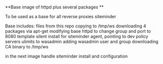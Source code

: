 **Base image of httpd plus several packages **

To be used as a base for all reverse proxies siteminder

Base includes:
	files from this repo copying to /tmp/ws
	downloading 4 packages via apt-get
	modifying base httpd to change group and port to 8080
	template silent install for siteminder agent, pointing to dev policy servers
	ulimits to wasadmin
	adding wasadmin user and group
	downloading CA binary to /tmp/ws
	
in the next image
handle siteminder install and configuration

	